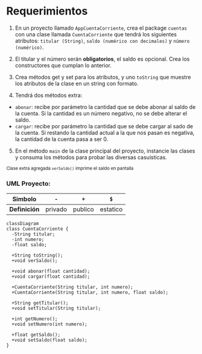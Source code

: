 # Requerimientos
1. En un proyecto llamado `AppCuentaCorriente`, crea el package `cuentas` con una clase llamada `CuentaCorriente`
que tendrá los siguientes atributos: `titular (String)`, `saldo (numérico con decimales)` y `número (numérico)`.

2. El titular y el número serán **obligatorios**, el saldo es opcional. Crea los constructores que cumplan lo anterior.

3. Crea métodos get y set para los atributos, y uno `toString` que muestre los atributos de la clase en un string con formato.

4. Tendrá dos métodos extra:
  - `abonar`: recibe por parámetro la cantidad que se debe abonar al saldo de la cuenta. Si la cantidad es un número negativo, no se debe alterar el saldo.
  - `cargar`: recibe por parámetro la cantidad que se debe cargar al sado de la cuenta. Si restando la cantidad actual a la que nos pasan es negativa, la cantidad de la cuenta pasa a ser 0.

5. En el método `main` de la clase principal del proyecto, instancie las clases y consuma los métodos para probar las diversas casuísticas.

<sub>Clase extra agregada `verSaldo()` imprime el saldo en pantalla</sub>

### UML Proyecto:

**Simbolo** | `-` | `+` | `$`
:-:|:-:|:-:|:-:
**Definición** | privado | publico | estatico

```mermaid
classDiagram
class CuentaCorriente {
  -String titular;
  -int numero;
  -float saldo;

  +String toString();
  +void verSaldo();

  +void abonar(float cantidad);
  +void cargar(float cantidad);

  +CuentaCorriente(String titular, int numero);
  +CuentaCorriente(String titular, int numero, float saldo);

  +String getTitular();
  +void setTitular(String titular);

  +int getNumero();
  +void setNumero(int numero);

  +float getSaldo();
  +void setSaldo(float saldo);
}
```
